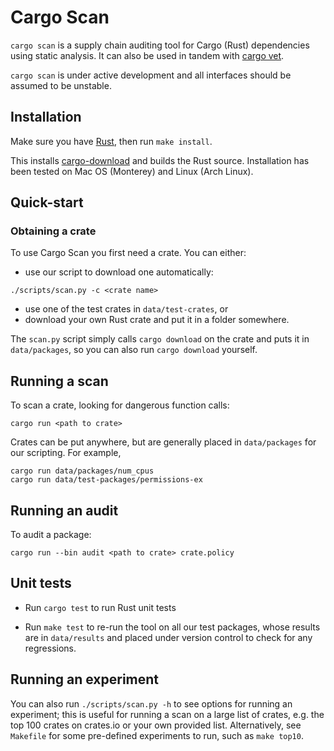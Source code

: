 # Cargo Scan

`cargo scan` is a supply chain auditing tool for Cargo (Rust) dependencies using static analysis.
It can also be used in tandem with [cargo vet](https://mozilla.github.io/cargo-vet/).

`cargo scan` is under active development and all interfaces should be assumed to be unstable.

## Installation

Make sure you have [Rust](https://www.rust-lang.org/tools/install), then run `make install`.

This installs [cargo-download](https://crates.io/crates/cargo-download) and builds the Rust source.
Installation has been tested on Mac OS (Monterey) and Linux (Arch Linux).

## Quick-start

### Obtaining a crate

To use Cargo Scan you first need a crate. You can either:
- use our script to download one automatically:
```
./scripts/scan.py -c <crate name>
```
- use one of the test crates in `data/test-crates`, or
- download your own Rust crate and put it in a folder somewhere.

The `scan.py` script simply calls `cargo download` on the crate and puts it in `data/packages`, so you can also run `cargo download` yourself.

## Running a scan

To scan a crate, looking for dangerous function calls:
```
cargo run <path to crate>
```

Crates can be put anywhere, but are generally placed in `data/packages` for our scripting. For example,
```
cargo run data/packages/num_cpus
cargo run data/test-packages/permissions-ex
```

## Running an audit

To audit a package:
```
cargo run --bin audit <path to crate> crate.policy
```

## Unit tests

- Run `cargo test` to run Rust unit tests

- Run `make test` to re-run the tool on all our test packages, whose results are in `data/results` and placed under version control to check for any regressions.

## Running an experiment

You can also run `./scripts/scan.py -h` to see options for running an experiment; this is useful for running a scan on a large list of crates, e.g. the top 100 crates on crates.io or your own provided list. Alternatively, see `Makefile` for some pre-defined experiments to run, such as `make top10`.
